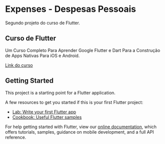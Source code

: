 # Expenses - Despesas Pessoais

Segundo projeto do curso de Flutter.

## Curso de Flutter

Um Curso Completo Para Aprender Google Flutter e Dart Para a Construção de Apps Nativas Para iOS e Android.

[Link do curso](https://www.udemy.com/course/curso-flutter/)
## Getting Started

This project is a starting point for a Flutter application.

A few resources to get you started if this is your first Flutter project:

- [Lab: Write your first Flutter app](https://flutter.dev/docs/get-started/codelab)
- [Cookbook: Useful Flutter samples](https://flutter.dev/docs/cookbook)

For help getting started with Flutter, view our
[online documentation](https://flutter.dev/docs), which offers tutorials,
samples, guidance on mobile development, and a full API reference.

